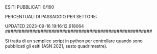 ESITI PUBBLICATI 0/190 

PERCENTUALI DI PASSAGGIO PER SETTORE:

UPDATED 2023-09-16 19:16:12.918064
###################################################### 

Si tratta di un semplice script in python per controllare quando sono pubblicati gli esiti (ASN 2021, sesto quadrimestre).

